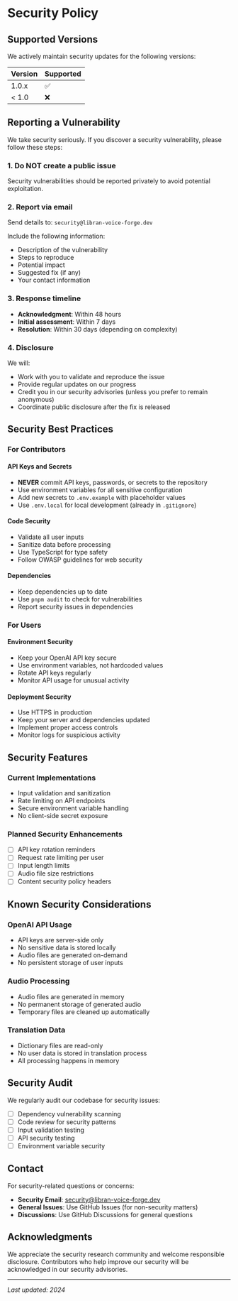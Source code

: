 # Security Policy

## Supported Versions

We actively maintain security updates for the following versions:

| Version | Supported          |
| ------- | ------------------ |
| 1.0.x   | :white_check_mark: |
| < 1.0   | :x:                |

## Reporting a Vulnerability

We take security seriously. If you discover a security vulnerability, please follow these steps:

### 1. Do NOT create a public issue
Security vulnerabilities should be reported privately to avoid potential exploitation.

### 2. Report via email
Send details to: `security@libran-voice-forge.dev`

Include the following information:
- Description of the vulnerability
- Steps to reproduce
- Potential impact
- Suggested fix (if any)
- Your contact information

### 3. Response timeline
- **Acknowledgment**: Within 48 hours
- **Initial assessment**: Within 7 days
- **Resolution**: Within 30 days (depending on complexity)

### 4. Disclosure
We will:
- Work with you to validate and reproduce the issue
- Provide regular updates on our progress
- Credit you in our security advisories (unless you prefer to remain anonymous)
- Coordinate public disclosure after the fix is released

## Security Best Practices

### For Contributors

#### API Keys and Secrets
- **NEVER** commit API keys, passwords, or secrets to the repository
- Use environment variables for all sensitive configuration
- Add new secrets to `.env.example` with placeholder values
- Use `.env.local` for local development (already in `.gitignore`)

#### Code Security
- Validate all user inputs
- Sanitize data before processing
- Use TypeScript for type safety
- Follow OWASP guidelines for web security

#### Dependencies
- Keep dependencies up to date
- Use `pnpm audit` to check for vulnerabilities
- Report security issues in dependencies

### For Users

#### Environment Security
- Keep your OpenAI API key secure
- Use environment variables, not hardcoded values
- Rotate API keys regularly
- Monitor API usage for unusual activity

#### Deployment Security
- Use HTTPS in production
- Keep your server and dependencies updated
- Implement proper access controls
- Monitor logs for suspicious activity

## Security Features

### Current Implementations
- Input validation and sanitization
- Rate limiting on API endpoints
- Secure environment variable handling
- No client-side secret exposure

### Planned Security Enhancements
- [ ] API key rotation reminders
- [ ] Request rate limiting per user
- [ ] Input length limits
- [ ] Audio file size restrictions
- [ ] Content security policy headers

## Known Security Considerations

### OpenAI API Usage
- API keys are server-side only
- No sensitive data is stored locally
- Audio files are generated on-demand
- No persistent storage of user inputs

### Audio Processing
- Audio files are generated in memory
- No permanent storage of generated audio
- Temporary files are cleaned up automatically

### Translation Data
- Dictionary files are read-only
- No user data is stored in translation process
- All processing happens in memory

## Security Audit

We regularly audit our codebase for security issues:

- [ ] Dependency vulnerability scanning
- [ ] Code review for security patterns
- [ ] Input validation testing
- [ ] API security testing
- [ ] Environment variable security

## Contact

For security-related questions or concerns:

- **Security Email**: security@libran-voice-forge.dev
- **General Issues**: Use GitHub Issues (for non-security matters)
- **Discussions**: Use GitHub Discussions for general questions

## Acknowledgments

We appreciate the security research community and welcome responsible disclosure. Contributors who help improve our security will be acknowledged in our security advisories.

---

*Last updated: 2024*








